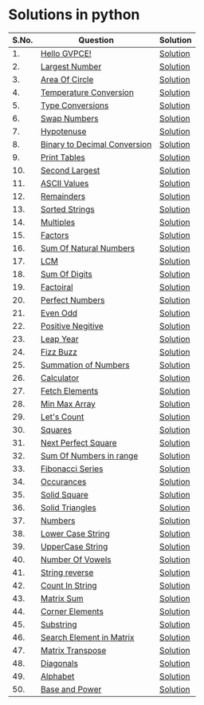 # Solutions in python

| S.No. | Question | Solution |
|----| --------------- | -------- |
|1. | [Hello GVPCE!](https://www.hackerrank.com/contests/htc-2/challenges/hello-world-41-2) |[Solution]()|
|2. | [Largest Number](https://www.hackerrank.com/contests/htc-2/challenges/largest-number-20) |[Solution]()|
|3. | [Area Of Circle](https://www.hackerrank.com/contests/htc-2/challenges/area-of-circle-15-1) |[Solution]()|
|4. | [Temperature Conversion](https://www.hackerrank.com/contests/htc-2/challenges/temperature-conversion-7-1) |[Solution]()|
|5. | [Type Conversions](https://www.hackerrank.com/contests/htc-2/challenges/type-conversion-1-1) |[Solution]()|
|6. | [Swap Numbers](https://www.hackerrank.com/contests/htc-2/challenges/swap-numbers-) |[Solution]()|
|7. | [Hypotenuse](https://www.hackerrank.com/contests/htc-2/challenges/hypotenuse-2) |[Solution]()|
|8. | [Binary to Decimal Conversion](https://www.hackerrank.com/contests/htc-2/challenges/binary-to-decimal-conversion-3-1) |[Solution]()|
|9. | [Print Tables](https://www.hackerrank.com/contests/htc-2/challenges/printing-tables) |[Solution]()|
|10. | [Second Largest](https://www.hackerrank.com/contests/htc-2/challenges/second-largest-14) |[Solution]()|
|11. | [ASCII Values](https://www.hackerrank.com/contests/htc-2/challenges/ascii-values-3) |[Solution]()|
|12. | [Remainders](https://www.hackerrank.com/contests/htc-2/challenges/remainders-3) |[Solution]()|
|13. | [Sorted Strings](https://www.hackerrank.com/contests/htc-2/challenges/sorted-strings-1) |[Solution]()|
|14. | [Multiples](https://www.hackerrank.com/contests/htc-2/challenges/multiples-9) |[Solution]()|
|15. | [Factors](https://www.hackerrank.com/contests/htc-2/challenges/factors-27) |[Solution]()|
|16. | [Sum Of Natural Numbers](https://www.hackerrank.com/contests/htc-2/challenges/sum-of-natural-numbers-8-1) |[Solution]()|
|17. | [LCM](https://www.hackerrank.com/contests/htc-2/challenges/lcm-28) |[Solution]()|
|18. | [Sum Of Digits](https://www.hackerrank.com/contests/htc-2/challenges/sum-of-digits-49-1) |[Solution]()|
|19. | [Factoiral](https://www.hackerrank.com/contests/htc-2/challenges/factorial-111-1) |[Solution]()|
|20. | [Perfect Numbers](https://www.hackerrank.com/contests/htc-2/challenges/perfect-number-50) |[Solution]()|
|21. | [Even Odd](https://www.hackerrank.com/contests/htc-2/challenges/even-odd-27-2) |[Solution]()|
|22. | [Positive Negitive](https://www.hackerrank.com/contests/htc-2/challenges/positive-negative-6) |[Solution]()|
|23. | [Leap Year](https://www.hackerrank.com/contests/htc-2/challenges/leap-year-68) |[Solution]()|
|24. | [Fizz Buzz](https://www.hackerrank.com/contests/htc-2/challenges/fizz-buzz-13) |[Solution]()|
|25. | [Summation of Numbers](https://www.hackerrank.com/contests/htc-2/challenges/summation-of-numbers-2) |[Solution]()|
|26. | [Calculator](https://www.hackerrank.com/contests/htc-2/challenges/calculator-33-3) |[Solution]()|
|27. | [Fetch Elements](https://www.hackerrank.com/contests/htc-2/challenges/fetch-elements) |[Solution]()|
|28. | [Min Max Array](https://www.hackerrank.com/contests/htc-2/challenges/min-max-array-2) |[Solution]()|
|29. | [Let's Count](https://www.hackerrank.com/contests/htc-2/challenges/lets-count-3) |[Solution]()|
|30. | [Squares](https://www.hackerrank.com/contests/htc-2/challenges/squares-17) |[Solution]()|
|31. | [Next Perfect Square](https://www.hackerrank.com/contests/htc-2/challenges/next-perfect-square) |[Solution]()|
|32. | [Sum Of Numbers in range](https://www.hackerrank.com/contests/htc-2/challenges/sum-of-numbers-in-range) |[Solution]()|
|33. | [Fibonacci Series](https://www.hackerrank.com/contests/htc-2/challenges/fibonacci-series-62-2) |[Solution]()|
|34. | [Occurances](https://www.hackerrank.com/contests/htc-2/challenges/ocuurences) |[Solution]()|
|35. | [Solid Square](https://www.hackerrank.com/contests/htc-2/challenges/solid-square) |[Solution]()|
|36. | [Solid Triangles](https://www.hackerrank.com/contests/htc-2/challenges/solid-triangle) |[Solution]()|
|37. | [Numbers](https://www.hackerrank.com/contests/htc-2/challenges/numbers-13-3) |[Solution]()|
|38. | [Lower Case String](https://www.hackerrank.com/contests/htc-2/challenges/matrix-sum-8-1) |[Solution]()|
|39. | [UpperCase String](https://www.hackerrank.com/contests/htc-2/challenges/uppercase-string) |[Solution]()|
|40. | [Number Of Vowels](https://www.hackerrank.com/contests/htc-2/challenges/no-of-vowels) |[Solution]()|
|41. | [String reverse](https://www.hackerrank.com/contests/htc-2/challenges/string-reverse-26-1) |[Solution]()|
|42. | [Count In String](https://www.hackerrank.com/contests/htc-2/challenges/count-in-string) |[Solution]()|
|43. | [Matrix Sum](https://www.hackerrank.com/contests/htc-2/challenges/matrix-sum-8-2) |[Solution]()|
|44. | [Corner Elements](https://www.hackerrank.com/contests/htc-2/challenges/corner-elements) |[Solution]()|
|45. | [Substring](https://www.hackerrank.com/contests/htc-2/challenges/substring-32) |[Solution]()|
|46. | [Search Element in Matrix](https://www.hackerrank.com/contests/htc-2/challenges/search-element-in-matrix) |[Solution]()|
|47. | [Matrix Transpose](https://www.hackerrank.com/contests/htc-2/challenges/matrix-transpose-7) |[Solution]()|
|48. | [Diagonals](https://www.hackerrank.com/contests/htc-2/challenges/diagonals-1-1) |[Solution]()|
|49. | [Alphabet](https://www.hackerrank.com/contests/htc-2/challenges/alphabet-9) |[Solution]()|
|50. | [Base and Power](https://www.hackerrank.com/contests/htc-2/challenges/base-and-power) |[Solution]()|

